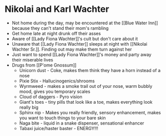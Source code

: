 # Nikolai and Karl Wachter
* Not home during the day, may be encountered at the [[Blue Water Inn]] because they can't stand their mom's rambling
* Get home late at night drunk off their asses
* Aware of [[Lady Fiona Wachter]]'s cult but don't care about it
* Unaware that [[Lady Fiona Wachter]] sleeps at night with [[Nikolai Wachter Sr.]]. Finding out may make them turn against her
* Just want to spend [[Lady Fiona Wachter]]'s money and party away their miserable lives
* Drugs from [[P'ome Gnossum]]
  * Unicorn dust - Coke, makes them think they have a horn instead of a nose
  * Pixie Stix - Hallucinogenics/shrooms
  * Wyrmweed - makes a smoke trail out of your nose, warm bubbly mood, gives you temporary scales
  * Cloud of daggers - Pyro vision
  * Giant's toes - tiny pills that look like a toe, makes everything look really big
  * Sphinx nip - Makes you really friendly, sensory enhancement, makes you want to touch things to your bare skin
  * Naga bite - liquid in a snake dispenser, sensational enhancer 
  * Tabaxi juice/haster baster - ENERGY!!!